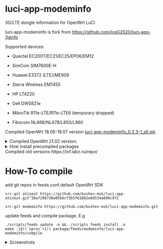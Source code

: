 # luci-app-modeminfo
3G/LTE dongle information for OpenWrt LuCi


luci-app-modeminfo is fork from https://github.com/IceG2020/luci-app-3ginfo

Supported devices:

 - Quectel EC200T/EC21/EC25/EP06/EM12

 - SimCom SIM7600E-H

 - Huawei E3372 (LTE)/ME909

 - Sierra Wireless EM7455

 - HP LT4220

 - Dell DW5821e
 
 - MikroTik R11e-LTE/R11e-LTE6 (temporary dropped)

 - Fibocom NL668/NL678/L850/L860



Compiled OpenWrt 18.06-19.07 version [luci-app-modeminfo_0.2.3-1_all.ipk](http://openwrt.132lan.ru/packages/packages-19.07/luci/luci-app-modeminfo_0.2.3-1_all.ipk)

<details>
<summary>Compiled OpenWrt 21.02 version:</summary>

luci-app-modeminfo - LuCI web interface

modeminfo - common files

modeminfo-qmi - Qualcomm MSM Interface support

modeminfo-serial-quectel - Quectel modems support

modeminfo-serial-telit - Telit LN940 (HP LT4220) modem support

modeminfo-serial-huawei - Huawei ME909/E3372(stick mode, LTE only) modems support

modeminfo-serial-sierra - Sierra EM7455 modem support

modeminfo-serial-simcom - SimCOM modems support

modeminfo-serial-dell - Dell DW5821e modem support

modeminfo-serial-fibocom - Fibocom LN668/NL678 modems support

modeminfo-serial-xmm - Fibocom L850/L860 modems support
</details>

<details>
   <summary>How install precompiled packages</summary>
   Add repositories for your Router in /etc/opkg/customfeeds.conf
   
   For Openwrt 19th branch:
   
   ```
   src/gz 132lan_luci http://openwrt.132lan.ru/packages/packages-19.07/luci
   ```
   
   For OpenWrt 21th branch:
   
   ```
   src/gz 132lan_luci http://openwrt.132lan.ru/packages/packages-21.02/luci
   src/gz 132lan_all http://openwrt.132lan.ru/packages/packages-21.02/all
   src/gz 132lan_app http://openwrt.132lan.ru/packages/packages-21.02/<arch>/packages
   ```
   
   Comment out line in /etc/opkg.conf
   
   ```
   #option check_signature
   ```
   
   <details>
      <summary>WARNING</summary>
      
      OpenWrt 21th version modeminfo-serial-* packages have dependies: atinout. Please check compiled package for your platform.
      
      Current build <arch> are:
      
      - mipsel_24kc
      
      - arm_cortex-a7_neon-vfpv4
      
      - aarch64_cortex-a53
      
   </details>
   
   
  Update packages list and install packages e.g example:
  
  ```
  opkg update
  ```
  
  OpenWrt 19th:
  
  ```
  opkg install luci-app-modeminfo
  ```
  
  OpenWrt 21th:
  ```
  opkg install luci-app-modeminfo modeminfo-qmi
  ```
  
</details>
Сompiled old versions https://inf.labz.ru/repo/


# How-To compile

add git repos in feeds.conf.default OpenWrt SDK

```
src-git atinout https://github.com/koshev-msk/luci-app-atinout.git^38a7298736e05b6cf3b5f61862e8d534a690c972
```

```
src-git modeminfo https://github.com/koshev-msk/luci-app-modeminfo.git
```

update feeds and compile package. E.g

```
./scripts/feeds update -a && ./scripts feeds install -a
make -j$((`nproc`+1)) package/feeds/modeminfo/luci-app-modeminfo/compile
```


<details>
   <summary>Screenshots</summary>

   ![](https://raw.githubusercontent.com/koshev-msk/luci-app-modeminfo/master/screenshots/modeminfo-network.png)
	
   ![](https://raw.githubusercontent.com/koshev-msk/luci-app-modeminfo/master/screenshots/modeminfo-hardware.png)

   ![](https://raw.githubusercontent.com/koshev-msk/luci-app-modeminfo/master/screenshots/modeminfo-setup.png)

</details>

